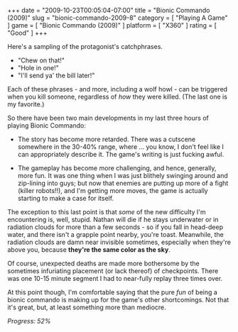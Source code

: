 +++
date = "2009-10-23T00:05:04-07:00"
title = "Bionic Commando (2009)"
slug = "bionic-commando-2009-8"
category = [ "Playing A Game" ]
game = [ "Bionic Commando (2009)" ]
platform = [ "X360" ]
rating = [ "Good" ]
+++

Here's a sampling of the protagonist's catchphrases.

* "Chew on that!"
* "Hole in one!"
* "I'll send ya' the bill later!"

Each of these phrases - and more, including a wolf howl - can be triggered when you kill someone, regardless of <i>how</i> they were killed.  (The last one is my favorite.)

So there have been two main developments in my last three hours of playing Bionic Commando:

- The story has become more retarded.  There was a cutscene somewhere in the 30-40% range, where ... you know, I don't feel like I can appropriately describe it.  The game's writing is just fucking awful.

- The gameplay has become more challenging, and hence, generally, more fun.  It was one thing when I was just blithely swinging around and zip-lining into guys; but now that enemies are putting up more of a fight (killer robots!!), and I'm getting more moves, the game is actually starting to make a case for itself.

The exception to this last point is that <i>some</i> of the new difficulty I'm encountering is, well, stupid.  Nathan will die if he stays underwater or in radiation clouds for more than a few seconds - so if you fall in head-deep water, and there isn't a grapple point nearby, you're toast.  Meanwhile, the radiation clouds are damn near invisible sometimes, especially when they're above you, because <b>they're the same color as the sky</b>.

Of course, unexpected deaths are made more bothersome by the sometimes infuriating placement (or lack thereof) of checkpoints.  There was one 10-15 minute segment I had to near-fully replay three times over.

At this point though, I'm comfortable saying that the pure <i>fun</i> of being a bionic commando is making up for the game's other shortcomings.  Not that it's great, but, at least something more than mediocre.

<i>Progress: 52%</i>